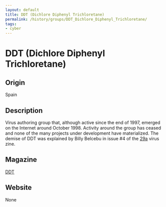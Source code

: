 ```yaml
---
layout: default
title: DDT (Dichlore Diphenyl Trichloretane)
permalink: /history/groups/DDT_Dichlore_Diphenyl_Trichloretane/
tags:
- cyber
---
```


DDT (Dichlore Diphenyl Trichloretane)
=====================================

Origin
------
Spain

Description
-----------
Virus authoring group that, although active since the end of 1997, emerged on the Internet around October 1998. Activity around the group has ceased and none of the many projects under development have materialized. The demise of DDT was explained by Billy Belcebu in issue #4 of the [29a](http://vxheaven.org/vx.php?id=z001) virus zine.

Magazine
--------
[DDT](http://vxheaven.org/vx.php?id=zd01)

Website
-------
None
